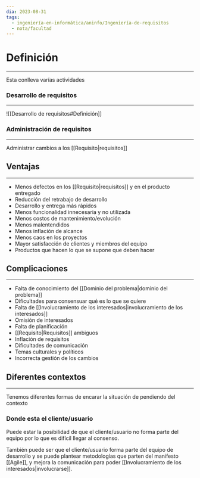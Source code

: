 ```yaml
---
dia: 2023-08-31
tags:
  - ingeniería-en-informática/aninfo/Ingeniería-de-requisitos
  - nota/facultad
---
```

# Definición
---
Esta conlleva varías actividades

### Desarrollo de requisitos
---
![[Desarrollo de requisitos#Definición]]

### Administración de requisitos
---
Administrar cambios a los [[Requisito|requisitos]]

## Ventajas
---
* Menos defectos en los [[Requisito|requisitos]] y en el producto entregado
* Reducción del retrabajo de desarrollo
* Desarrollo y entrega más rápidos
* Menos funcionalidad innecesaria y no utilizada
* Menos costos de mantenimiento/evolución
* Menos malentendidos
* Menos inflación de alcance
* Menos caos en los proyectos
* Mayor satisfacción de clientes y miembros del equipo
* Productos que hacen lo que se supone que deben hacer

## Complicaciones
---
* Falta de conocimiento del [[Dominio del problema|dominio del problema]]
* Dificultades para consensuar qué es lo que se quiere
* Falta de [[Involucramiento de los interesados|involucramiento de los interesados]]
* Omisión de interesados
* Falta de planificación
* [[Requisito|Requisitos]] ambiguos
* Inflación de requisitos
* Dificultades de comunicación
* Temas culturales y políticos
* Incorrecta gestión de los cambios

## Diferentes contextos
---
Tenemos diferentes formas de encarar la situación de pendiendo del contexto
### Donde esta el cliente/usuario
Puede estar la posibilidad de que el cliente/usuario no forma parte del equipo por lo que es difícil llegar al consenso. 

También puede ser que el cliente/usuario forma parte del equipo de desarrollo y se puede plantear metodologías que parten del manifesto [[Agile]], y mejora la comunicación para poder [[Involucramiento de los interesados|involucrarse]].